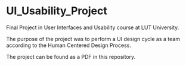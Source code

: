 # UI_Usability_Project
Final Project in User Interfaces and Usability course at LUT University. 

The purpose of the project was to perform a UI design cycle as a team according to the Human Centered Design Process.

The project can be found as a PDF in this repository.
